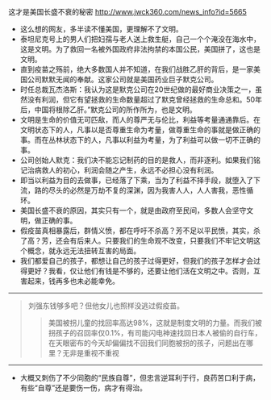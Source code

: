 这才是美国长盛不衰的秘密
http://www.jwck360.com/news_info?id=5665
- 这么想的网友，多半读不懂美国，更理解不了文明。
- 泰坦尼克号上的男人们把妇孺与老人送上救生艇，自己一个个淹没在海水中，这是文明。为了救回一名被外国政府非法拘禁的本国公民，美国拼了，这也是文明。
- 直到疫苗之殇前，绝大多数国人并不知道，在我们战胜乙肝的背后，是一家美国公司默默无闻的奉献。这家公司就是美国药业巨子默克公司。
- 时任总裁瓦杰洛斯：我认为这是默克公司在20世纪做的最好商业决策之一，虽然没有利润，但它有望拯救的生命数量超过了默克曾经拯救的生命总和。50年后，中国将根除乙肝。”默克公司的所作所为，也是文明。
- 文明是生命的价值无可匹敌，而人的尊严无与伦比，利益等考量通通靠后。在文明状态下的人，凡事以是否尊重生命为考量，做尊重生命的事就是做正确的事。而在丛林状态下的人，凡事以利益为考量，为了利益可以做一切不正确的事。
- 公司创始人默克：我们决不能忘记制药的目的是救人，而非逐利。如果我们铭记治病救人的初心，利润会随之产生，永远不必担心没有利润。
- 即当以利益为目的去做事，已经落了下乘，当为了利益不择手段，就堕入了下流，路的尽头的必然是万劫不复的深渊，因为我害人人，人人害我，恶性循环。
- 美国长盛不衰的原因，其实只有一个，就是由政府至民间，多数人会坚守文明，做正确的事。
- 假疫苗真相暴露后，群情义愤，都在呼吁不杀高？芳不足以平民愤，其实，杀了高？芳，还会有后来人。只要我们的生命观不改变，只要我们不牢记文明这个概念，就永远无法扭转互害的局面。
- 我们都爱自己的孩子，都想让自己的孩子过得更好，但我们的孩子怎样才会过得更好？我看，仅让他们有钱是不够的，还要让他们活在文明之中。否则，互害起来，钱再多也未必能幸免。
---
>刘强东钱够多吧？但他女儿也照样没逃过假疫苗。
>>美国被拐儿童的找回率高达98%，这就是制度文明的力量。而我们被拐孩子的召回率仅0.1%，有司能闪电神速找回日本人被偷的自行车，在天眼密布的今天却偏偏找不回我们同胞被拐的孩子，问题出在哪里？无非是重视不重视
---
- 大概又刺伤了不少同胞的“民族自尊”，但忠言逆耳利于行，良药苦口利于病，有些“自尊”还是要伤一伤，病才有得治。